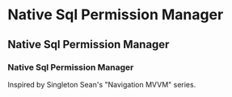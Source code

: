 
#   Native Sql Permission Manager
##  Native Sql Permission Manager
### Native Sql Permission Manager

Inspired by Singleton Sean's "Navigation MVVM" series.
